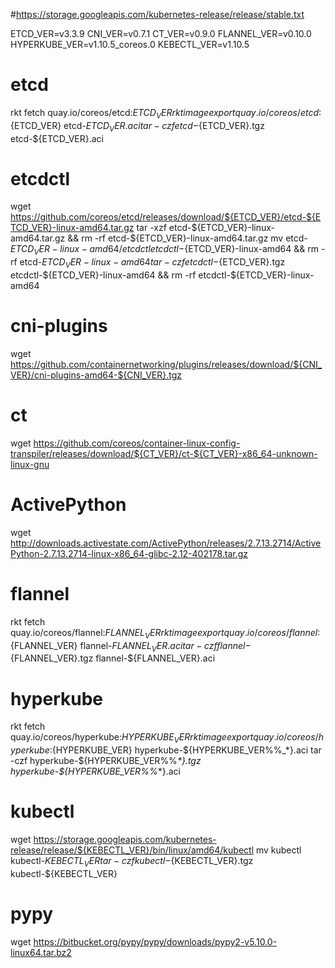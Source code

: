 
#https://storage.googleapis.com/kubernetes-release/release/stable.txt

ETCD_VER=v3.3.9
CNI_VER=v0.7.1
CT_VER=v0.9.0
FLANNEL_VER=v0.10.0
HYPERKUBE_VER=v1.10.5_coreos.0
KEBECTL_VER=v1.10.5  

# etcd
rkt fetch quay.io/coreos/etcd:${ETCD_VER}
rkt image export quay.io/coreos/etcd:${ETCD_VER} etcd-${ETCD_VER}.aci
tar -czf etcd-${ETCD_VER}.tgz etcd-${ETCD_VER}.aci

# etcdctl
wget https://github.com/coreos/etcd/releases/download/${ETCD_VER}/etcd-${ETCD_VER}-linux-amd64.tar.gz
tar -xzf etcd-${ETCD_VER}-linux-amd64.tar.gz && rm -rf etcd-${ETCD_VER}-linux-amd64.tar.gz
mv etcd-${ETCD_VER}-linux-amd64/etcdctl etcdctl-${ETCD_VER}-linux-amd64 && rm -rf etcd-${ETCD_VER}-linux-amd64
tar -czf etcdctl-${ETCD_VER}.tgz etcdctl-${ETCD_VER}-linux-amd64 && rm -rf etcdctl-${ETCD_VER}-linux-amd64

# cni-plugins
wget https://github.com/containernetworking/plugins/releases/download/${CNI_VER}/cni-plugins-amd64-${CNI_VER}.tgz

# ct
wget https://github.com/coreos/container-linux-config-transpiler/releases/download/${CT_VER}/ct-${CT_VER}-x86_64-unknown-linux-gnu

# ActivePython
wget http://downloads.activestate.com/ActivePython/releases/2.7.13.2714/ActivePython-2.7.13.2714-linux-x86_64-glibc-2.12-402178.tar.gz

# flannel
rkt fetch quay.io/coreos/flannel:${FLANNEL_VER}
rkt image export quay.io/coreos/flannel:${FLANNEL_VER} flannel-${FLANNEL_VER}.aci
tar -czf flannel-${FLANNEL_VER}.tgz flannel-${FLANNEL_VER}.aci

# hyperkube
rkt fetch quay.io/coreos/hyperkube:${HYPERKUBE_VER}
rkt image export quay.io/coreos/hyperkube:${HYPERKUBE_VER} hyperkube-${HYPERKUBE_VER%%_*}.aci
tar -czf hyperkube-${HYPERKUBE_VER%%_*}.tgz hyperkube-${HYPERKUBE_VER%%_*}.aci

# kubectl
wget https://storage.googleapis.com/kubernetes-release/release/${KEBECTL_VER}/bin/linux/amd64/kubectl
mv kubectl kubectl-${KEBECTL_VER}
tar -czf kubectl-${KEBECTL_VER}.tgz kubectl-${KEBECTL_VER}

# pypy
wget https://bitbucket.org/pypy/pypy/downloads/pypy2-v5.10.0-linux64.tar.bz2